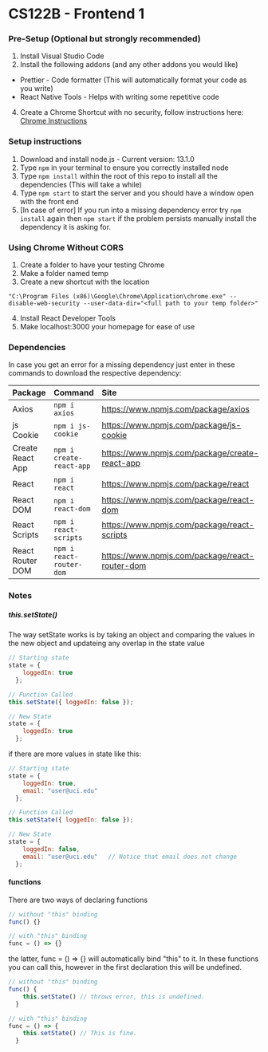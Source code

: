 # CS122B - Frontend 1

### Pre-Setup (Optional but strongly recommended)

1. Install Visual Studio Code
2. Install the following addons (and any other addons you would like)
- Prettier - Code formatter (This will automatically format your code as you write)
- React Native Tools - Helps with writing some repetitive code
4. Create a Chrome Shortcut with no security, follow instructions here: [Chrome Instructions](#Using-Chrome-Without-CORS)

### Setup instructions

1. Download and install node.js - Current version: 13.1.0
2. Type `npm` in your terminal to ensure you correctly installed node
3. Type `npm install` within the root of this repo to install all the dependencies (This will take a while)
4. Type `npm start` to start the server and you should have a window open with the front end
5. [In case of error] If you run into a missing dependency error try `npm install` again then `npm start` if the problem persists manually install the dependency it is asking for.

### Using Chrome Without CORS

1. Create a folder to have your testing Chrome
2. Make a folder named temp
3. Create a new shortcut with the location
~~~
"C:\Program Files (x86)\Google\Chrome\Application\chrome.exe" --disable-web-security --user-data-dir="<full path to your temp folder>"
~~~
4. Install React Developer Tools
5. Make localhost:3000 your homepage for ease of use

### Dependencies

In case you get an error for a missing dependency just enter in these commands to download the respective dependency:

| Package          | Command                  | Site                                           |
| :--------------- | :----------------------- | :--------------------------------------------- |
| Axios            | `npm i axios`            | https://www.npmjs.com/package/axios            |
| js Cookie        | `npm i js-cookie`        | https://www.npmjs.com/package/js-cookie        |
| Create React App | `npm i create-react-app` | https://www.npmjs.com/package/create-react-app |
| React            | `npm i react`            | https://www.npmjs.com/package/react            |
| React DOM        | `npm i react-dom`        | https://www.npmjs.com/package/react-dom        |
| React Scripts    | `npm i react-scripts`    | https://www.npmjs.com/package/react-scripts    |
| React Router DOM | `npm i react-router-dom` | https://www.npmjs.com/package/react-router-dom |

### Notes

##### this.setState()

The way setState works is by taking an object and
comparing the values in the new object and updateing
any overlap in the state value

```javascript
// Starting state
state = { 
    loggedIn: true 
  };

// Function Called
this.setState({ loggedIn: false });

// New State
state = { 
    loggedIn: true 
  };
```

if there are more values in state like this:

```javascript
// Starting state
state = {
    loggedIn: true,
    email: "user@uci.edu"
  };

// Function Called
this.setState({ loggedIn: false });

// New State
state = {
    loggedIn: false,
    email: "user@uci.edu"   // Notice that email does not change
  };
```


#### functions

There are two ways of declaring functions

```javascript
// without "this" binding
func() {}

// with "this" binding
func = () => {}
```

the latter, func = () => {} will automatically
bind "this" to it. In these functions you can
call this, however in the first declaration
this will be undefined.

```javascript
// without "this" binding
func() {
    this.setState() // throws error, this is undefined.
  }

// with "this" binding
func = () => {
    this.setState() // This is fine.
  }
```
